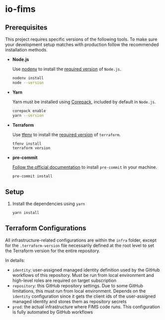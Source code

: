 # io-fims

## Prerequisites

This project requires specific versions of the following tools. To make sure your development setup matches with production follow the recommended installation methods.

- **Node.js**

  Use [nodenv](https://github.com/nodenv/nodenv) to install the [required version](.node-version) of `Node.js`.

  ```sh
  nodenv install
  node --version
  ```

- **Yarn**

  Yarn must be installed using [Corepack](https://yarnpkg.com/getting-started/install), included by default in `Node.js`.

  ```sh
  corepack enable
  yarn --version
  ```

- **Terraform**

  Use [tfenv](https://github.com/tfutils/tfenv) to install the [required version](.terraform-version) of `terraform`.

  ```sh
  tfenv install
  terraform version
  ```

- **pre-commit**

  [Follow the official documentation](https://pre-commit.com/) to install `pre-commit` in your machine.

  ```sh
  pre-commit install
  ```

## Setup

1. Install the dependencies using `yarn`

   ```sh
   yarn install
   ```

## Terraform Configurations

All infrastructure-related configurations are within the `infra` folder, except for the `.terraform-version` file necessarily defined at the root level to set the Terraform version for the entire repository.

In details:

- `identity`: user-assigned managed identity definition used by the GitHub workflows of this repository. Must be run from local environment and high-level roles are required on target subscription
- `repository`: this GitHub repository settings. Due to some GitHub limitations, this must run from local environment. Depends on the `identity` configuration since it gets the client ids of the user-assigned managed identity and stores them as repository secrets
- `prod`: the actual infrastructure where FIMS code runs. This configuration is fully automated by GitHub workflows

